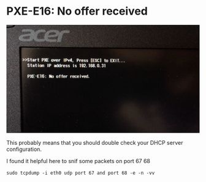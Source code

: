 # PXE-E16: No offer received

![](<../.gitbook/assets/2021-08-05 17-17-18.PNG>)

This probably means that you should double check your DHCP server configuration.

I found it helpful here to snif some packets on port 67 68

```
sudo tcpdump -i eth0 udp port 67 and port 68 -e -n -vv
```
